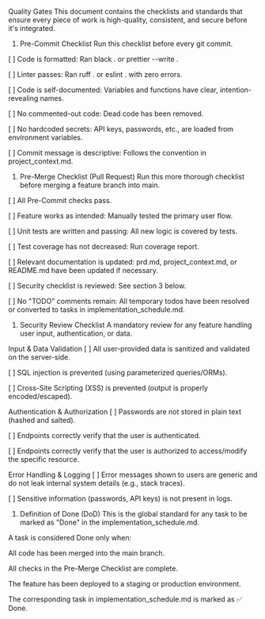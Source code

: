 Quality Gates
This document contains the checklists and standards that ensure every piece of work is high-quality,
consistent, and secure before it's integrated.

1. Pre-Commit Checklist
Run this checklist before every git commit.

[ ] Code is formatted: Ran black . or prettier --write .

[ ] Linter passes: Ran ruff . or eslint . with zero errors.

[ ] Code is self-documented: Variables and functions have clear, intention-revealing names.

[ ] No commented-out code: Dead code has been removed.

[ ] No hardcoded secrets: API keys, passwords, etc., are loaded from environment variables.

[ ] Commit message is descriptive: Follows the convention in project_context.md.

1. Pre-Merge Checklist (Pull Request)
Run this more thorough checklist before merging a feature branch into main.

[ ] All Pre-Commit checks pass.

[ ] Feature works as intended: Manually tested the primary user flow.

[ ] Unit tests are written and passing: All new logic is covered by tests.

[ ] Test coverage has not decreased: Run coverage report.

[ ] Relevant documentation is updated: prd.md, project_context.md, or README.md have been updated if
necessary.

[ ] Security checklist is reviewed: See section 3 below.

[ ] No "TODO" comments remain: All temporary todos have been resolved or converted to tasks in implementation_schedule.md.

1. Security Review Checklist
A mandatory review for any feature handling user input, authentication, or data.

Input & Data Validation
[ ] All user-provided data is sanitized and validated on the server-side.

[ ] SQL injection is prevented (using parameterized queries/ORMs).

[ ] Cross-Site Scripting (XSS) is prevented (output is properly encoded/escaped).

Authentication & Authorization
[ ] Passwords are not stored in plain text (hashed and salted).

[ ] Endpoints correctly verify that the user is authenticated.

[ ] Endpoints correctly verify that the user is authorized to access/modify the specific resource.

Error Handling & Logging
[ ] Error messages shown to users are generic and do not leak internal system details (e.g., stack traces).

[ ] Sensitive information (passwords, API keys) is not present in logs.

1. Definition of Done (DoD)
This is the global standard for any task to be marked as "Done" in the implementation_schedule.md.

A task is considered Done only when:

All code has been merged into the main branch.

All checks in the Pre-Merge Checklist are complete.

The feature has been deployed to a staging or production environment.

The corresponding task in implementation_schedule.md is marked as ✅ Done.
